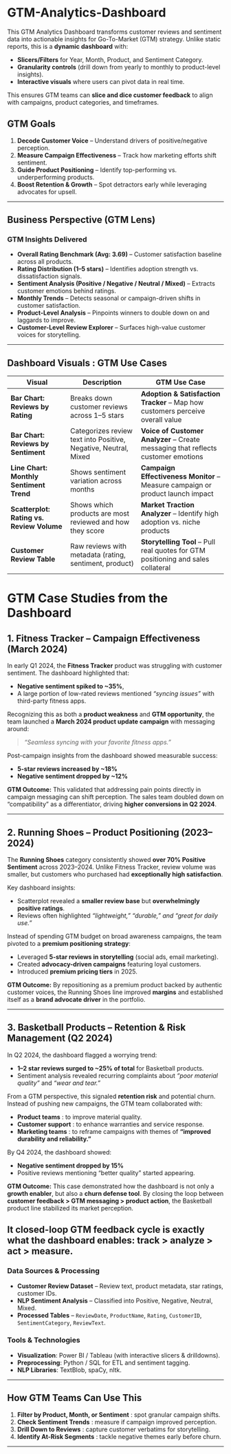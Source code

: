 # GTM-Analytics-Dashboard
This GTM Analytics Dashboard transforms customer reviews and sentiment data into actionable insights for Go-To-Market (GTM) strategy.
Unlike static reports, this is a **dynamic dashboard** with:

* **Slicers/Filters** for Year, Month, Product, and Sentiment Category.
* **Granularity controls** (drill down from yearly to monthly to product-level insights).
* **Interactive visuals** where users can pivot data in real time.

This ensures GTM teams can **slice and dice customer feedback** to align with campaigns, product categories, and timeframes.

## GTM Goals

1. **Decode Customer Voice** – Understand drivers of positive/negative perception.
2. **Measure Campaign Effectiveness** – Track how marketing efforts shift sentiment.
3. **Guide Product Positioning** – Identify top-performing vs. underperforming products.
4. **Boost Retention & Growth** – Spot detractors early while leveraging advocates for upsell.

---

## Business Perspective (GTM Lens)

### GTM Insights Delivered

* **Overall Rating Benchmark (Avg: 3.69)** – Customer satisfaction baseline across all products.
* **Rating Distribution (1–5 stars)** – Identifies adoption strength vs. dissatisfaction signals.
* **Sentiment Analysis (Positive / Negative / Neutral / Mixed)** – Extracts customer emotions behind ratings.
* **Monthly Trends** – Detects seasonal or campaign-driven shifts in customer satisfaction.
* **Product-Level Analysis** – Pinpoints winners to double down on and laggards to improve.
* **Customer-Level Review Explorer** – Surfaces high-value customer voices for storytelling.


---

## Dashboard Visuals : GTM Use Cases
 **Visual**                                   | **Description**                                                 | **GTM Use Case**                                                                  |
| -------------------------------------------- | --------------------------------------------------------------- | --------------------------------------------------------------------------------- |
|  **Bar Chart: Reviews by Rating**           | Breaks down customer reviews across 1–5 stars                   | **Adoption & Satisfaction Tracker** – Map how customers perceive overall value    |
|  **Bar Chart: Reviews by Sentiment**       | Categorizes review text into Positive, Negative, Neutral, Mixed | **Voice of Customer Analyzer** – Create messaging that reflects customer emotions |
|  **Line Chart: Monthly Sentiment Trend**   | Shows sentiment variation across months                         | **Campaign Effectiveness Monitor** – Measure campaign or product launch impact    |
|  **Scatterplot: Rating vs. Review Volume** | Shows which products are most reviewed and how they score       | **Market Traction Analyzer** – Identify high adoption vs. niche products          |
|  **Customer Review Table**                 | Raw reviews with metadata (rating, sentiment, product)          | **Storytelling Tool** – Pull real quotes for GTM positioning and sales collateral |

# GTM Case Studies from the Dashboard

## 1. Fitness Tracker – Campaign Effectiveness (March 2024)
In early Q1 2024, the **Fitness Tracker** product was struggling with customer sentiment. The dashboard highlighted that:

* **Negative sentiment spiked to \~35%**,
* A large portion of low-rated reviews mentioned *“syncing issues”* with third-party fitness apps.

Recognizing this as both a **product weakness** and **GTM opportunity**, the team launched a **March 2024 product update campaign** with messaging around:

> *“Seamless syncing with your favorite fitness apps.”*

Post-campaign insights from the dashboard showed measurable success:

* **5-star reviews increased by \~18%**
* **Negative sentiment dropped by \~12%**

**GTM Outcome:** This validated that addressing pain points directly in campaign messaging can shift perception. The sales team doubled down on “compatibility” as a differentiator, driving **higher conversions in Q2 2024**.

---

## 2. Running Shoes – Product Positioning (2023–2024)

The **Running Shoes** category consistently showed **over 70% Positive Sentiment** across 2023–2024. Unlike Fitness Tracker, review volume was smaller, but customers who purchased had **exceptionally high satisfaction**.

Key dashboard insights:

* Scatterplot revealed a **smaller review base** but **overwhelmingly positive ratings**.
* Reviews often highlighted *“lightweight,” “durable,” and “great for daily use.”*

Instead of spending GTM budget on broad awareness campaigns, the team pivoted to a **premium positioning strategy**:

* Leveraged **5-star reviews in storytelling** (social ads, email marketing).
* Created **advocacy-driven campaigns** featuring loyal customers.
* Introduced **premium pricing tiers** in 2025.

**GTM Outcome:** By repositioning as a premium product backed by authentic customer voices, the Running Shoes line improved **margins** and established itself as a **brand advocate driver** in the portfolio.

---

## 3. Basketball Products – Retention & Risk Management (Q2 2024)

In Q2 2024, the dashboard flagged a worrying trend:

* **1–2 star reviews surged to \~25% of total** for Basketball products.
* Sentiment analysis revealed recurring complaints about *“poor material quality”* and *“wear and tear.”*

From a GTM perspective, this signaled **retention risk** and potential churn. Instead of pushing new campaigns, the GTM team collaborated with:

* **Product teams** : to improve material quality.
* **Customer support** : to enhance warranties and service response.
* **Marketing teams** : to reframe campaigns with themes of **“improved durability and reliability.”**

By Q4 2024, the dashboard showed:

* **Negative sentiment dropped by 15%**
* Positive reviews mentioning “better quality” started appearing.

**GTM Outcome:** This case demonstrated how the dashboard is not only a **growth enabler**, but also a **churn defense tool**. By closing the loop between **customer feedback > GTM messaging > product action**, the Basketball product line stabilized its market perception.

It **closed-loop GTM feedback cycle** is exactly what the dashboard enables: track > analyze > act > measure.
---

### Data Sources & Processing

* **Customer Review Dataset** – Review text, product metadata, star ratings, customer IDs.
* **NLP Sentiment Analysis** – Classified into Positive, Negative, Neutral, Mixed.
* **Processed Tables** – `ReviewDate`, `ProductName`, `Rating`, `CustomerID`, `SentimentCategory`, `ReviewText`.

### Tools & Technologies

* **Visualization**: Power BI / Tableau (with interactive slicers & drilldowns).
* **Preprocessing**: Python / SQL for ETL and sentiment tagging.
* **NLP Libraries**: TextBlob, spaCy, nltk.

---

## How GTM Teams Can Use This

1. **Filter by Product, Month, or Sentiment** : spot granular campaign shifts.
2. **Check Sentiment Trends** : measure if campaign improved perception.
3. **Drill Down to Reviews** : capture customer verbatims for storytelling.
4. **Identify At-Risk Segments** : tackle negative themes early before churn.

---
